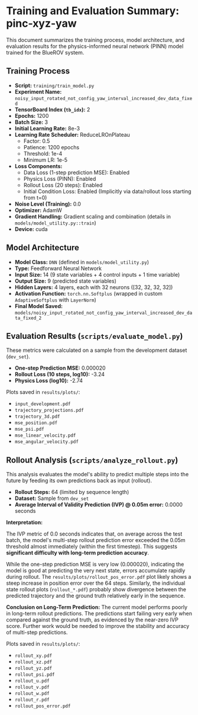 # Training and Evaluation Summary: pinc-xyz-yaw

This document summarizes the training process, model architecture, and evaluation results for the physics-informed neural network (PINN) model trained for the BlueROV system.

## Training Process

- **Script:** `training/train_model.py`
- **Experiment Name:** `noisy_input_rotated_not_config_yaw_interval_increased_dev_data_fixed`
- **TensorBoard Index (`tb_idx`):** 2
- **Epochs:** 1200
- **Batch Size:** 3
- **Initial Learning Rate:** 8e-3
- **Learning Rate Scheduler:** ReduceLROnPlateau
    - Factor: 0.5
    - Patience: 1200 epochs
    - Threshold: 1e-4
    - Minimum LR: 1e-5
- **Loss Components:**
    - Data Loss (1-step prediction MSE): Enabled
    - Physics Loss (PINN): Enabled
    - Rollout Loss (20 steps): Enabled
    - Initial Condition Loss: Enabled (Implicitly via data/rollout loss starting from t=0)
- **Noise Level (Training):** 0.0
- **Optimizer:** AdamW
- **Gradient Handling:** Gradient scaling and combination (details in `models/model_utility.py::train`)
- **Device:** cuda

## Model Architecture

- **Model Class:** `DNN` (defined in `models/model_utility.py`)
- **Type:** Feedforward Neural Network
- **Input Size:** 14 (9 state variables + 4 control inputs + 1 time variable)
- **Output Size:** 9 (predicted state variables)
- **Hidden Layers:** 4 layers, each with 32 neurons ([32, 32, 32, 32])
- **Activation Function:** `torch.nn.Softplus` (wrapped in custom `AdaptiveSoftplus` with `LayerNorm`)
- **Final Model Saved:** `models/noisy_input_rotated_not_config_yaw_interval_increased_dev_data_fixed_2`

## Evaluation Results (`scripts/evaluate_model.py`)

These metrics were calculated on a sample from the development dataset (`dev_set`).

- **One-step Prediction MSE:** 0.000020
- **Rollout Loss (10 steps, log10):** -3.24
- **Physics Loss (log10):** -2.74

Plots saved in `results/plots/`:
- `input_development.pdf`
- `trajectory_projections.pdf`
- `trajectory_3d.pdf`
- `mse_position.pdf`
- `mse_psi.pdf`
- `mse_linear_velocity.pdf`
- `mse_angular_velocity.pdf`

## Rollout Analysis (`scripts/analyze_rollout.py`)

This analysis evaluates the model's ability to predict multiple steps into the future by feeding its own predictions back as input (rollout).

- **Rollout Steps:** 64 (limited by sequence length)
- **Dataset:** Sample from `dev_set`
- **Average Interval of Validity Prediction (IVP) @ 0.05m error:** 0.0000 seconds

**Interpretation:**

The IVP metric of 0.0 seconds indicates that, on average across the test batch, the model's multi-step rollout prediction error exceeded the 0.05m threshold almost immediately (within the first timestep). This suggests **significant difficulty with long-term prediction accuracy**.

While the one-step prediction MSE is very low (0.000020), indicating the model is good at predicting the very next state, errors accumulate rapidly during rollout. The `results/plots/rollout_pos_error.pdf` plot likely shows a steep increase in position error over the 64 steps. Similarly, the individual state rollout plots (`rollout_*.pdf`) probably show divergence between the predicted trajectory and the ground truth relatively early in the sequence.

**Conclusion on Long-Term Prediction:** The current model performs poorly in long-term rollout predictions. The predictions start failing very early when compared against the ground truth, as evidenced by the near-zero IVP score. Further work would be needed to improve the stability and accuracy of multi-step predictions.

Plots saved in `results/plots/`:
- `rollout_xy.pdf`
- `rollout_xz.pdf`
- `rollout_yz.pdf`
- `rollout_psi.pdf`
- `rollout_u.pdf`
- `rollout_v.pdf`
- `rollout_w.pdf`
- `rollout_r.pdf`
- `rollout_pos_error.pdf`
